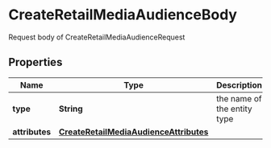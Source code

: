 

# CreateRetailMediaAudienceBody

Request body of CreateRetailMediaAudienceRequest

## Properties

| Name | Type | Description | Notes |
|------------ | ------------- | ------------- | -------------|
|**type** | **String** | the name of the entity type |  |
|**attributes** | [**CreateRetailMediaAudienceAttributes**](CreateRetailMediaAudienceAttributes.md) |  |  |



